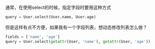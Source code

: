 通常，在使用select的时候，指定字段时要用这种方式

```python
query = User.select(User.name, User.age)
```

但是这样有点不方便，如果我有一个字段列表，想动态修改列表怎么做？

```python
fields = ['name', 'age']
query = User.select(getattr(User, 'name'), getattr(User, 'age'))
```



